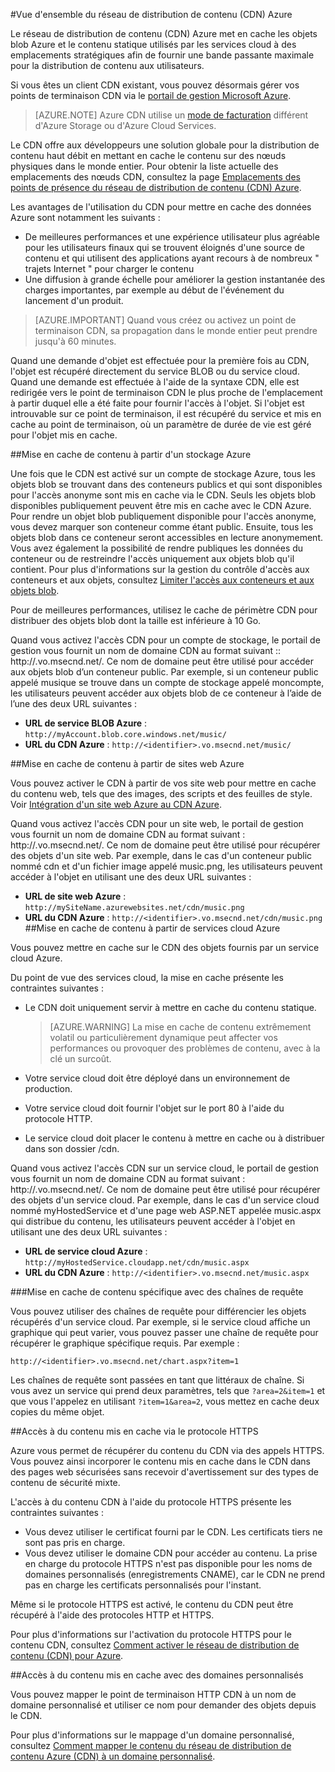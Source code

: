<properties 
	pageTitle="Vue d'ensemble d'Azure CDN" 
	description="Découvrez le réseau de distribution de contenu (CDN) Azure et comment l'utiliser pour diffuser du contenu haut débit en mettant en cache les objets blob et le contenu statique." 
	services="cdn" 
	documentationCenter=".NET" 
	authors="akucer" 
	manager="dwrede" 
	editor=""/>

<tags 
	ms.service="cdn" 
	ms.workload="tbd" 
	ms.tgt_pltfrm="na" 
	ms.devlang="na" 
	ms.topic="article" 
	ms.date="01/06/2015" 
	ms.author="akucer"/>

#Vue d'ensemble du réseau de distribution de contenu (CDN) Azure

Le réseau de distribution de contenu (CDN) Azure met en cache les objets blob Azure et le contenu statique utilisés par les services cloud à des emplacements stratégiques afin de fournir une bande passante maximale pour la distribution de contenu aux utilisateurs. 

Si vous êtes un client CDN existant, vous pouvez désormais gérer vos points de terminaison CDN via le [portail de gestion Microsoft Azure](https://manage.windowsazure.com). 


>[AZURE.NOTE] Azure CDN utilise un [mode de facturation](http://www.microsoft.com/windowsazure/pricing/) différent d'Azure Storage ou d'Azure Cloud Services.
 

Le CDN offre aux développeurs une solution globale pour la distribution de contenu haut débit en mettant en cache le contenu sur des nœuds physiques dans le monde entier. Pour obtenir la liste actuelle des emplacements des nœuds CDN, consultez la page [Emplacements des points de présence du réseau de distribution de contenu (CDN) Azure](http://msdn.microsoft.com/library/azure/gg680302.aspx).

Les avantages de l'utilisation du CDN pour mettre en cache des données Azure sont notamment les suivants :

- De meilleures performances et une expérience utilisateur plus agréable pour les utilisateurs finaux qui se trouvent éloignés d'une source de contenu et qui utilisent des applications ayant recours à de nombreux " trajets Internet " pour charger le contenu
- Une diffusion à grande échelle pour améliorer la gestion instantanée des charges importantes, par exemple au début de l'événement du lancement d'un produit. 


>[AZURE.IMPORTANT] Quand vous créez ou activez un point de terminaison CDN, sa propagation dans le monde entier peut prendre jusqu'à 60 minutes.
 
Quand une demande d'objet est effectuée pour la première fois au CDN, l'objet est récupéré directement du service BLOB ou du service cloud. Quand une demande est effectuée à l'aide de la syntaxe CDN, elle est redirigée vers le point de terminaison CDN le plus proche de l'emplacement à partir duquel elle a été faite pour fournir l'accès à l'objet. Si l'objet est introuvable sur ce point de terminaison, il est récupéré du service et mis en cache au point de terminaison, où un paramètre de durée de vie est géré pour l'objet mis en cache.
 
##Mise en cache de contenu à partir d'un stockage Azure

Une fois que le CDN est activé sur un compte de stockage Azure, tous les objets blob se trouvant dans des conteneurs publics et qui sont disponibles pour l'accès anonyme sont mis en cache via le CDN. Seuls les objets blob disponibles publiquement peuvent être mis en cache avec le CDN Azure. Pour rendre un objet blob publiquement disponible pour l'accès anonyme, vous devez marquer son conteneur comme étant public. Ensuite, tous les objets blob dans ce conteneur seront accessibles en lecture anonymement. Vous avez également la possibilité de rendre publiques les données du conteneur ou de restreindre l'accès uniquement aux objets blob qu'il contient. Pour plus d'informations sur la gestion du contrôle d'accès aux conteneurs et aux objets, consultez [Limiter l'accès aux conteneurs et aux objets blob](http://msdn.microsoft.com/library/azure/dd179354.aspx).

Pour de meilleures performances, utilisez le cache de périmètre CDN pour distribuer des objets blob dont la taille est inférieure à 10 Go.

Quand vous activez l'accès CDN pour un compte de stockage, le portail de gestion vous fournit un nom de domaine CDN au format suivant :: http://<identifier>.vo.msecnd.net/. Ce nom de domaine peut être utilisé pour accéder aux objets blob d’un conteneur public. Par exemple, si un conteneur public appelé musique se trouve dans un compte de stockage appelé moncompte, les utilisateurs peuvent accéder aux objets blob de ce conteneur à l’aide de l’une des deux URL suivantes :

- **URL de service BLOB Azure** : `http://myAccount.blob.core.windows.net/music/` 
- **URL du CDN Azure** : `http://<identifier>.vo.msecnd.net/music/` 

##Mise en cache de contenu à partir de sites web Azure

Vous pouvez activer le CDN à partir de vos site web pour mettre en cache du contenu web, tels que des images, des scripts et des feuilles de style. Voir [Intégration d'un site web Azure au CDN Azure](../cdn-websites-with-cdn.md).

Quand vous activez l'accès CDN pour un site web, le portail de gestion vous fournit un nom de domaine CDN au format suivant : http://<identificateur>.vo.msecnd.net/. Ce nom de domaine peut être utilisé pour récupérer des objets d'un site web. Par exemple, dans le cas d'un conteneur public nommé cdn et d'un fichier image appelé music.png, les utilisateurs peuvent accéder à l'objet en utilisant une des deux URL suivantes :

- **URL de site web Azure** : `http://mySiteName.azurewebsites.net/cdn/music.png` 
- **URL du CDN Azure** : `http://<identifier>.vo.msecnd.net/cdn/music.png` 
##Mise en cache de contenu à partir de services cloud Azure

Vous pouvez mettre en cache sur le CDN des objets fournis par un service cloud Azure. 

Du point de vue des services cloud, la mise en cache présente les contraintes suivantes : 


- Le CDN doit uniquement servir à mettre en cache du contenu statique.

	>[AZURE.WARNING] La mise en cache de contenu extrêmement volatil ou particulièrement dynamique peut affecter vos performances ou provoquer des problèmes de contenu, avec à la clé un surcoût.
- Votre service cloud doit être déployé dans un environnement de production.
- Votre service cloud doit fournir l'objet sur le port 80 à l'aide du protocole HTTP.
- Le service cloud doit placer le contenu à mettre en cache ou à distribuer dans son dossier /cdn.

Quand vous activez l'accès CDN sur un service cloud, le portail de gestion vous fournit un nom de domaine CDN au format suivant : http://<identificateur>.vo.msecnd.net/. Ce nom de domaine peut être utilisé pour récupérer des objets d'un service cloud. Par exemple, dans le cas d'un service cloud nommé myHostedService et d'une page web ASP.NET appelée music.aspx qui distribue du contenu, les utilisateurs peuvent accéder à l'objet en utilisant une des deux URL suivantes :


- **URL de service cloud Azure** : `http://myHostedService.cloudapp.net/cdn/music.aspx` 
- **URL du CDN Azure** : `http://<identifier>.vo.msecnd.net/music.aspx` 


###Mise en cache de contenu spécifique avec des chaînes de requête

Vous pouvez utiliser des chaînes de requête pour différencier les objets récupérés d'un service cloud. Par exemple, si le service cloud affiche un graphique qui peut varier, vous pouvez passer une chaîne de requête pour récupérer le graphique spécifique requis. Par exemple : 

`http://<identifier>.vo.msecnd.net/chart.aspx?item=1`

Les chaînes de requête sont passées en tant que littéraux de chaîne. Si vous avez un service qui prend deux paramètres, tels que `?area=2&item=1` et que vous l'appelez en utilisant `?item=1&area=2`, vous mettez en cache deux copies du même objet.
 

##Accès à du contenu mis en cache via le protocole HTTPS


Azure vous permet de récupérer du contenu du CDN via des appels HTTPS. Vous pouvez ainsi incorporer le contenu mis en cache dans le CDN dans des pages web sécurisées sans recevoir d'avertissement sur des types de contenu de sécurité mixte.

L'accès à du contenu CDN à l'aide du protocole HTTPS présente les contraintes suivantes :


- Vous devez utiliser le certificat fourni par le CDN. Les certificats tiers ne sont pas pris en charge.
- Vous devez utiliser le domaine CDN pour accéder au contenu. La prise en charge du protocole HTTPS n'est pas disponible pour les noms de domaines personnalisés (enregistrements CNAME), car le CDN ne prend pas en charge les certificats personnalisés pour l'instant.



Même si le protocole HTTPS est activé, le contenu du CDN peut être récupéré à l'aide des protocoles HTTP et HTTPS.

Pour plus d'informations sur l'activation du protocole HTTPS pour le contenu CDN, consultez [Comment activer le réseau de distribution de contenu (CDN) pour Azure](http://msdn.microsoft.com/library/azure/gg680301.aspx).


##Accès à du contenu mis en cache avec des domaines personnalisés

Vous pouvez mapper le point de terminaison HTTP CDN à un nom de domaine personnalisé et utiliser ce nom pour demander des objets depuis le CDN.

Pour plus d'informations sur le mappage d'un domaine personnalisé, consultez [Comment mapper le contenu du réseau de distribution de contenu Azure (CDN) à un domaine personnalisé](http://msdn.microsoft.com/library/azure/gg680307.aspx).


<!--HONumber=49--> 